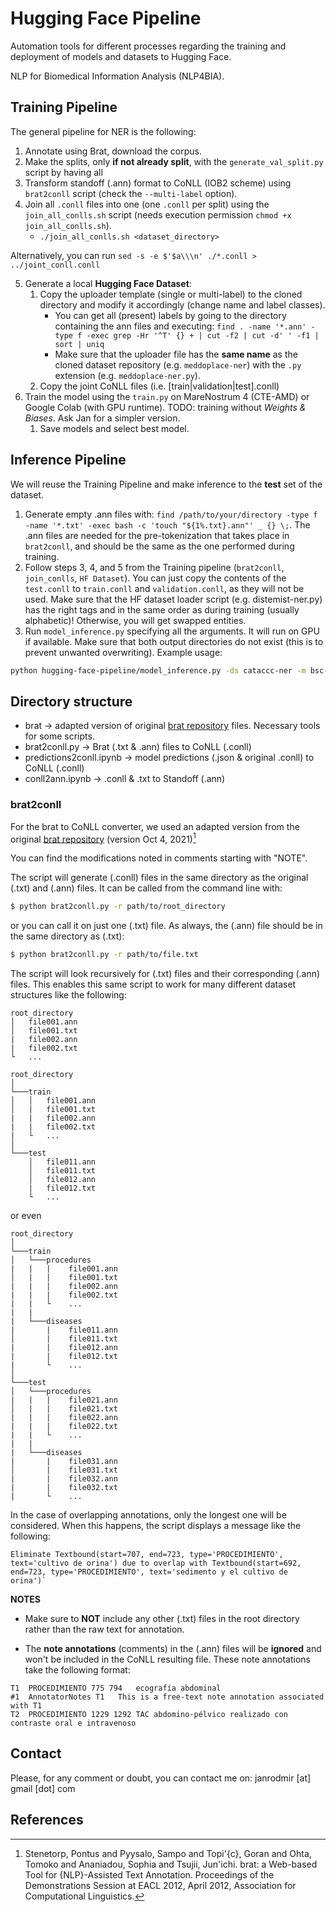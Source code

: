 # Hugging Face Pipeline

Automation tools for different processes regarding the training and deployment of models and datasets to Hugging Face.

NLP for Biomedical Information Analysis (NLP4BIA).

## Training Pipeline

The general pipeline for NER is the following:
1. Annotate using Brat, download the corpus.
2. Make the splits, only **if not already split**, with the `generate_val_split.py` script by having all 
3. Transform standoff (.ann) format to CoNLL (IOB2 scheme) using `brat2conll` script (check the `--multi-label` option).
4. Join all `.conll` files into one (one `.conll` per split) using the `join_all_conlls.sh` script (needs execution permission `chmod +x join_all_conlls.sh`).
    - `./join_all_conlls.sh <dataset_directory>`
    
Alternatively, you can run `sed -s -e $'$a\\\n' ./*.conll > ../joint_conll.conll`

5. Generate a local **Hugging Face Dataset**:
    1. Copy the uploader template (single or multi-label) to the cloned directory and modify it accordingly (change name and label classes).
        - You can get all (present) labels by going to the directory containing the ann files and executing: `find . -name '*.ann' -type f -exec grep -Hr '^T' {} + | cut -f2 | cut -d' ' -f1 | sort | uniq`
        - Make sure that the uploader file has the **same name** as the cloned dataset repository (e.g. `meddoplace-ner`) with the `.py` extension (e.g. `meddoplace-ner.py`).
    2. Copy the joint CoNLL files (i.e. \[train|validation|test\].conll)
6. Train the model using the `train.py` on MareNostrum 4 (CTE-AMD) or Google Colab (with GPU runtime). TODO: training without *Weights & Biases*. Ask Jan for a simpler version.
    1. Save models and select best model.

## Inference Pipeline

We will reuse the Training Pipeline and make inference to the **test** set of the dataset.

1. Generate empty .ann files with: `find /path/to/your/directory -type f -name '*.txt' -exec bash -c 'touch "${1%.txt}.ann"' _ {} \;`. The .ann files are needed for the pre-tokenization that takes place in `brat2conll`, and should be the same as the one performed during training.
2. Follow steps 3, 4, and 5 from the Training pipeline (`brat2conll`, `join_conlls`, `HF Dataset`). You can just copy the contents of the `test.conll` to `train.conll` and `validation.conll`, as they will not be used. Make sure that the HF dataset loader script (e.g. distemist-ner.py) has the right tags and in the same order as during training (usually alphabetic)! Otherwise, you will get swapped entities.
3. Run `model_inference.py` specifying all the arguments. It will run on GPU if available. Make sure that both output directories do not exist (this is to prevent unwanted overwriting). Example usage:

```bash
python hugging-face-pipeline/model_inference.py -ds cataccc-ner -m bsc-bio-ehr-es-drugtemist-train-nc-cat/best-1uzime9r/ --merged_conll cataccc-ner/test.conll --original_conlls_dir cataccc --original_txts_dir cataccc --output_anns_dir cataccc_predictions/drugtemist_anns --output_conlls_dir cataccc_predictions/drugtemist_conlls
```

## Directory structure

- brat -> adapted version of original [brat repository](https://github.com/nlplab/brat) files. Necessary tools for some scripts.
- brat2conll.py -> Brat (.txt & .ann) files to CoNLL (.conll)
- predictions2conll.ipynb -> model predictions (.json & original .conll) to CoNLL (.conll)
- conll2ann.ipynb -> .conll & .txt to Standoff (.ann)



### brat2conll

For the brat to CoNLL converter, we used an adapted version from the original [brat repository](https://github.com/nlplab/brat) (version Oct 4, 2021)[^1]

You can find the modifications noted in comments starting with "NOTE".

The script will generate (.conll) files in the same directory as the original (.txt) and (.ann) files. It can be called from the command line with:

```bash
$ python brat2conll.py -r path/to/root_directory
```

or you can call it on just one (.txt) file. As always, the (.ann) file should be in the same directory as (.txt):

```bash
$ python brat2conll.py -r path/to/file.txt
```

The script will look recursively for (.txt) files and their corresponding (.ann) files. This enables this same script to work for many different dataset structures like the following:

```
root_directory
│   file001.ann
│   file001.txt
|   file002.ann
|   file002.txt
└   ...
```

```
root_directory
│
└───train
│   │   file001.ann
│   |   file001.txt
|   |   file002.ann
|   |   file002.txt
|   └   ...
│
└───test
    │   file011.ann
    │   file011.txt
    │   file012.ann
    |   file012.txt
    └   ...
```

or even

```
root_directory
│
└───train
│   └───procedures
|   |   |    file001.ann
│   |   |    file001.txt
|   |   |    file002.ann
|   |   |    file002.txt
|   |   └    ...
|   |
|   └───diseases
|       |    file011.ann
│       |    file011.txt
|       |    file012.ann
|       |    file012.txt
|       └    ...
│
└───test
│   └───procedures
|   |   |    file021.ann
│   |   |    file021.txt
|   |   |    file022.ann
|   |   |    file022.txt
|   |   └    ...
|   |
|   └───diseases
|       |    file031.ann
│       |    file031.txt
|       |    file032.ann
|       |    file032.txt
|       └    ...
```

In the case of overlapping annotations, only the longest one will be considered. When this happens, the script displays a message like the following:

```
Eliminate Textbound(start=707, end=723, type='PROCEDIMIENTO', text='cultivo de orina') due to overlap with Textbound(start=692, end=723, type='PROCEDIMIENTO', text='sedimento y el cultivo de orina')`
```

**NOTES**

- Make sure to **NOT** include any other (.txt) files in the root directory rather than the raw text for annotation.

- The **note annotations** (comments) in the (.ann) files will be **ignored** and won't be included in the CoNLL resulting file. These note annotations take the following format:

```
T1	PROCEDIMIENTO 775 794	ecografía abdominal
#1	AnnotatorNotes T1	This is a free-text note annotation associated with T1
T2	PROCEDIMIENTO 1229 1292	TAC abdomino-pélvico realizado con contraste oral e intravenoso
```

## Contact

Please, for any comment or doubt, you can contact me on: janrodmir \[at] gmail \[dot] com

## References

[^1]: Stenetorp, Pontus and Pyysalo, Sampo and Topi\'{c}, Goran and Ohta, Tomoko and Ananiadou, Sophia and Tsujii, Jun'ichi. brat: a Web-based Tool for {NLP}-Assisted Text Annotation. Proceedings of the Demonstrations Session at EACL 2012, April 2012, Association for Computational Linguistics.
